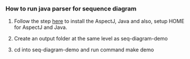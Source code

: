 ### How to run java parser for sequence diagram

1. Follow the step [here](https://github.com/kanghuawu/cmpe202/blob/master/aspectj/ZREADME.md) to install the AspectJ, Java and also, setup HOME for AspectJ and Java.

2. Create an output folder at the same level as seq-diagram-demo

3. cd into seq-diagram-demo and run command make demo